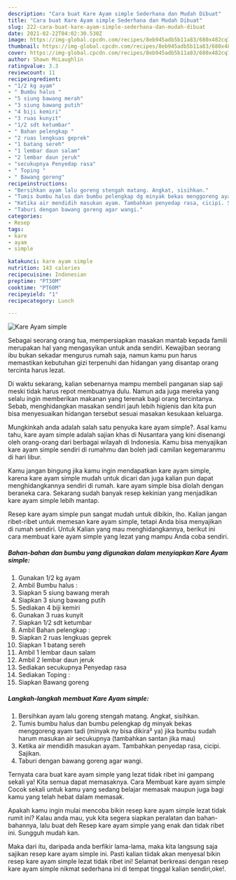 ```yaml
---
description: "Cara buat Kare Ayam simple Sederhana dan Mudah Dibuat"
title: "Cara buat Kare Ayam simple Sederhana dan Mudah Dibuat"
slug: 222-cara-buat-kare-ayam-simple-sederhana-dan-mudah-dibuat
date: 2021-02-22T04:02:30.530Z
image: https://img-global.cpcdn.com/recipes/8eb945adb5b11a83/680x482cq70/kare-ayam-simple-foto-resep-utama.jpg
thumbnail: https://img-global.cpcdn.com/recipes/8eb945adb5b11a83/680x482cq70/kare-ayam-simple-foto-resep-utama.jpg
cover: https://img-global.cpcdn.com/recipes/8eb945adb5b11a83/680x482cq70/kare-ayam-simple-foto-resep-utama.jpg
author: Shawn McLaughlin
ratingvalue: 3.3
reviewcount: 11
recipeingredient:
- "1/2 kg ayam"
- " Bumbu halus "
- "5 siung bawang merah"
- "3 siung bawang putih"
- "4 biji kemiri"
- "3 ruas kunyit"
- "1/2 sdt ketumbar"
- " Bahan pelengkap "
- "2 ruas lengkuas geprek"
- "1 batang sereh"
- "1 lembar daun salam"
- "2 lembar daun jeruk"
- "secukupnya Penyedap rasa"
- " Toping "
- " Bawang goreng"
recipeinstructions:
- "Bersihkan ayam lalu goreng stengah matang. Angkat, sisihkan."
- "Tumis bumbu halus dan bumbu pelengkap dg minyak bekas menggoreng ayam tadi (minyak ny bisa dikira² ya) jika bumbu sudah harum masukan air secukupnya (tambahkan santan jika mau)"
- "Ketika air mendidih masukan ayam. Tambahkan penyedap rasa, cicipi. Sajikan."
- "Taburi dengan bawang goreng agar wangi."
categories:
- Resep
tags:
- kare
- ayam
- simple

katakunci: kare ayam simple 
nutrition: 143 calories
recipecuisine: Indonesian
preptime: "PT30M"
cooktime: "PT60M"
recipeyield: "1"
recipecategory: Lunch

---
```



![Kare Ayam simple](https://img-global.cpcdn.com/recipes/8eb945adb5b11a83/680x482cq70/kare-ayam-simple-foto-resep-utama.jpg)

Sebagai seorang orang tua, mempersiapkan masakan mantab kepada famili merupakan hal yang mengasyikan untuk anda sendiri. Kewajiban seorang ibu bukan sekadar mengurus rumah saja, namun kamu pun harus memastikan kebutuhan gizi terpenuhi dan hidangan yang disantap orang tercinta harus lezat.

Di waktu  sekarang, kalian sebenarnya mampu membeli panganan siap saji meski tidak harus repot membuatnya dulu. Namun ada juga mereka yang selalu ingin memberikan makanan yang terenak bagi orang tercintanya. Sebab, menghidangkan masakan sendiri jauh lebih higienis dan kita pun bisa menyesuaikan hidangan tersebut sesuai masakan kesukaan keluarga. 



Mungkinkah anda adalah salah satu penyuka kare ayam simple?. Asal kamu tahu, kare ayam simple adalah sajian khas di Nusantara yang kini disenangi oleh orang-orang dari berbagai wilayah di Indonesia. Kamu bisa menyajikan kare ayam simple sendiri di rumahmu dan boleh jadi camilan kegemaranmu di hari libur.

Kamu jangan bingung jika kamu ingin mendapatkan kare ayam simple, karena kare ayam simple mudah untuk dicari dan juga kalian pun dapat menghidangkannya sendiri di rumah. kare ayam simple bisa diolah dengan beraneka cara. Sekarang sudah banyak resep kekinian yang menjadikan kare ayam simple lebih mantap.

Resep kare ayam simple pun sangat mudah untuk dibikin, lho. Kalian jangan ribet-ribet untuk memesan kare ayam simple, tetapi Anda bisa menyajikan di rumah sendiri. Untuk Kalian yang mau menghidangkannya, berikut ini cara membuat kare ayam simple yang lezat yang mampu Anda coba sendiri.

<!--inarticleads1-->

##### Bahan-bahan dan bumbu yang digunakan dalam menyiapkan Kare Ayam simple:

1. Gunakan 1/2 kg ayam
1. Ambil  Bumbu halus :
1. Siapkan 5 siung bawang merah
1. Siapkan 3 siung bawang putih
1. Sediakan 4 biji kemiri
1. Gunakan 3 ruas kunyit
1. Siapkan 1/2 sdt ketumbar
1. Ambil  Bahan pelengkap :
1. Siapkan 2 ruas lengkuas geprek
1. Siapkan 1 batang sereh
1. Ambil 1 lembar daun salam
1. Ambil 2 lembar daun jeruk
1. Sediakan secukupnya Penyedap rasa
1. Sediakan  Toping :
1. Siapkan  Bawang goreng




<!--inarticleads2-->

##### Langkah-langkah membuat Kare Ayam simple:

1. Bersihkan ayam lalu goreng stengah matang. Angkat, sisihkan.
1. Tumis bumbu halus dan bumbu pelengkap dg minyak bekas menggoreng ayam tadi (minyak ny bisa dikira² ya) jika bumbu sudah harum masukan air secukupnya (tambahkan santan jika mau)
1. Ketika air mendidih masukan ayam. Tambahkan penyedap rasa, cicipi. Sajikan.
1. Taburi dengan bawang goreng agar wangi.




Ternyata cara buat kare ayam simple yang lezat tidak ribet ini gampang sekali ya! Kita semua dapat memasaknya. Cara Membuat kare ayam simple Cocok sekali untuk kamu yang sedang belajar memasak maupun juga bagi kamu yang telah hebat dalam memasak.

Apakah kamu ingin mulai mencoba bikin resep kare ayam simple lezat tidak rumit ini? Kalau anda mau, yuk kita segera siapkan peralatan dan bahan-bahannya, lalu buat deh Resep kare ayam simple yang enak dan tidak ribet ini. Sungguh mudah kan. 

Maka dari itu, daripada anda berfikir lama-lama, maka kita langsung saja sajikan resep kare ayam simple ini. Pasti kalian tiidak akan menyesal bikin resep kare ayam simple lezat tidak ribet ini! Selamat berkreasi dengan resep kare ayam simple nikmat sederhana ini di tempat tinggal kalian sendiri,oke!.

